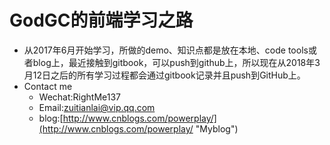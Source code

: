 # GodGC的前端学习之路

* 从2017年6月开始学习，所做的demo、知识点都是放在本地、code tools或者blog上，最近接触到gitbook，可以push到github上，所以现在从2018年3月12日之后的所有学习过程都会通过gitbook记录并且push到GitHub上。
* Contact me
  * Wechat:RightMe137
  * Email:zuitianlai@vip.qq.com
  * blog:[http://www.cnblogs.com/powerplay/](http://www.cnblogs.com/powerplay/ "Myblog")



